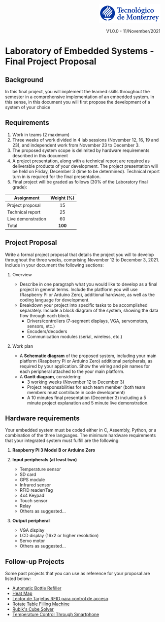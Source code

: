 <div align="right">
<img src="img/teclogo.png">

V1.0.0 - 11/November/2021
</div>

# Laboratory of Embedded Systems - Final Project Proposal

## Background
In this final project, you will implement the learned skills throughout the semester in a comprehensive implementation of an embedded system. In this sense, in this document you will first propose the development of a system of your choice 

## Requirements

1. Work in teams (2 maximum)
2. Three weeks of work divided in 4 lab sessions (November 12, 16, 19 and 23), and independent work from November 23 to December 3. 
3. The proposed system scope is delimited by hardware requirements described in this document 
4. A project presentation, along with a technical report are required as deliverable products of your development. The project presentation will be held on Friday, December 3 (time to be determined). Technical report turn in is required for the final presentation. 
5. Final project will be graded as follows (30% of the Laboratory final grade):

<div align="center">

| Assignment | Weight (%) |
| ---   | :-:        |
| Project proposal   | 15 |
| Technical report   | 25 | 
| Live demonstration | 60 |
| Total              | __100__ |
</div>

## Project Proposal
Write a formal project proposal that details the project you will to develop throughout the three weeks, comprising November 12 to December 3, 2021. Include in your document the following sections:

1. Overview
    - Describe in one paragraph what you would like to develop as a final project in general terms. Include the platflorm you will use (Raspberry Pi or Arduino Zero), additional hardware, as well as the coding language for development.
    - Breakdown your project into specific tasks to be accomplished separately. Include a block diagram of the system, showing the data flow through each block. 
        - Drivers/controllers (7-segment displays, VGA, servomotors, sensors, etc.)
        - Encoders/decoders 
        - Communication modules (serial, wireless, etc.)

3. Work plan
    - A __Schematic diagram__ of the proposed system, including your main platform (Raspberry Pi or Arduino Zero) additional peripherals, as required by your application. Show the wiring and pin names for each peripheral attached to the your main platform. 
    - A __Gantt diagram__, considering:
        - 3 working weeks (November 12 to December 3)
        - Project responsabilities for each team member (both team members must contribute in code development)
        - A 10 minutes final presentation (December 3) including a 5 minute project explanation and 5 minute live demonstration. 

## Hardware requirements
Your embedded system must be coded either in C, Assembly, Python, or a combination of the three languages. The minimum hardware requirements that your integrated system must fulfill are the following:
1. __Raspberry Pi 3 Model B or Arduino Zero__

2. __Input peripherals (at least two)__
    - Temperature sensor
    - SD card
    - GPS module
    - Infrared sensor
    - RFID reader/Tag
    - 4x4 Keypad
    - Touch sensor
    - Relay
    - Others as suggested...

3. __Output peripheral__
    - VGA display
    - LCD display (16x2 or higher resolution)
    - Servo motor
    - Others as suggested...

## Follow-up Projects
Some past projects that you can use as reference for your proposal are listed below:
- [Automatic Bottle Refiller](https://tecmx.sharepoint.com/:b:/s/Teaching338/EbiwVtB3eCBGuWFWLGIfyG0Bh6XBNwGkwdG4H5nf4E6l-w?e=i2d03F)
- [Heat Map](https://tecmx.sharepoint.com/:b:/s/Teaching338/ETxaM5CzYvxPmdP3Fi7IPWMBiYbobJSL1P_0-zMEMTNPTg?e=b0wbz1)
- [Lector de Tarjetas RFID para control de acceso](https://tecmx.sharepoint.com/:b:/s/Teaching338/ES-dvkO0NKFDqhuAeWkliEwBfogvghpaIT4S8x-qpp82fQ?e=XsJUCI)
- [Rotate Table Filling Machine](https://tecmx.sharepoint.com/:b:/s/Teaching338/EWD9uGWFb1JKrWolU4xytiMBhPKjteYw_jD80pfK4v-upg?e=GzfZ5k)
- [Rubik's Cube Solver](https://tecmx.sharepoint.com/:b:/s/Teaching338/EZh-aufrlVlLnUcPC4QnfIgB-qK_XoZI66aH_ovedWSvrQ?e=sr8Bsi)
- [Temperature Control Through Smartphone](https://tecmx.sharepoint.com/:b:/s/Teaching338/ETaL0oHck8pKnIiTgz3kMgQBv_1TryCqKOUqGXiSfkJbFg?e=8ZYV7s)

